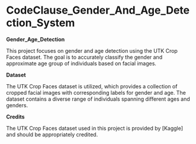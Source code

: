 # CodeClause_Gender_And_Age_Detection_System
**Gender_Age_Detection**

This project focuses on gender and age detection using the UTK Crop Faces dataset. The goal is to accurately classify the gender and approximate age group of individuals based on facial images.

**Dataset**

The UTK Crop Faces dataset is utilized, which provides a collection of cropped facial images with corresponding labels for gender and age. The dataset contains a diverse range of individuals spanning different ages and genders.

**Credits**

The UTK Crop Faces dataset used in this project is provided by [Kaggle] and should be appropriately credited.
